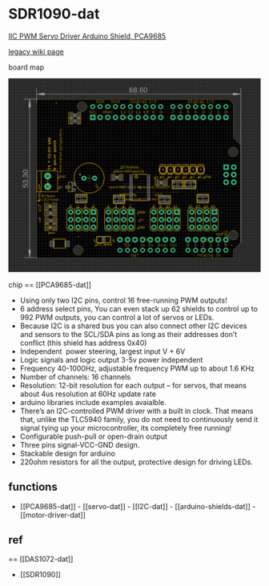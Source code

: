 
# SDR1090-dat

[IIC PWM Servo Driver Arduino Shield, PCA9685](https://www.electrodragon.com/product/pca9685-arduino-servo-shield/)

[legacy wiki page](https://www.electrodragon.com/w/16-Channel_12-bit_PWM/Servo_Arduino_Shield)

board map 

![](2025-06-15-13-20-29.png)

chip == [[PCA9685-dat]]

- Using only two I2C pins, control 16 free-running PWM outputs!
- 6 address select pins, You can even stack up 62 shields to control up to 992 PWM outputs, you can control a lot of servos or LEDs.
- Because I2C is a shared bus you can also connect other I2C devices and sensors to the SCL/SDA pins as long as their addresses don’t conflict (this shield has address 0x40)
- Independent  power steering, largest input V + 6V
- Logic signals and logic output 3-5v power independent
- Frequency 40-1000Hz, adjustable frequency PWM up to about 1.6 KHz
- Number of channels: 16 channels
- Resolution: 12-bit resolution for each output – for servos, that means about 4us resolution at 60Hz update rate
- arduino libraries include examples avaialble.
- There’s an I2C-controlled PWM driver with a built in clock. That means that, unlike the TLC5940 family, you do not need to continuously send it signal tying up your microcontroller, its completely free running!
- Configurable push-pull or open-drain output
- Three pins signal-VCC-GND design.
- Stackable design for arduino
- 220ohm resistors for all the output, protective design for driving LEDs.

## functions 

- [[PCA9685-dat]] - [[servo-dat]] - [[I2C-dat]] - [[arduino-shields-dat]] - [[motor-driver-dat]]


## ref 

== [[DAS1072-dat]]

- [[SDR1090]]